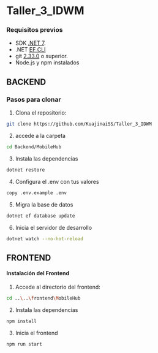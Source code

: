 ﻿# Taller_3_IDWM
### Requisitos previos

- SDK [.NET 7](https://dotnet.microsoft.com/es-es/download/dotnet/7.0).
- .NET [EF CLI](https://www.nuget.org/packages/dotnet-ef/)
- git [2.33.0](https://git-scm.com/downloads) o superior.
- Node.js y npm instalados

    
## BACKEND
### Pasos para clonar

1. Clona el repositorio:
```bash
git clone https://github.com/KuajinaiSS/Taller_3_IDWM
```

2. accede a la carpeta
```bash
cd Backend/MobileHub
```

3. Instala las dependencias
```bash
dotnet restore
```

4. Configura el .env con tus valores
```bash
copy .env.example .env
```

5. Migra la base de datos
```bash
dotnet ef database update
```

6. Inicia el servidor de desarrollo
```bash
dotnet watch --no-hot-reload
```

## FRONTEND
#### Instalación del Frontend

1. Accede al directorio del frontend:
```bash
cd ..\..\frontend\MobileHub
```

2. Instala las dependencias
```bash
npm install
```

3. Inicia el frontend
```bash
npm run start
```
